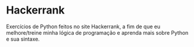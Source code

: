 # Hackerrank
Exercícios de Python feitos no site Hackerrank, a fim de que eu melhore/treine minha lógica de programação e aprenda mais sobre Python e sua sintaxe.
